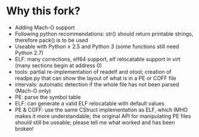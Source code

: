 # Why this fork? #

* Adding Mach-O support
* Following python recommendations: str() should return printable strings, therefore pack() is to be used
* Useable with Python ≥ 2.5 and Python 3 (some functions still need Python 2.7)
* ELF: many corrections, elf64 support, elf relocatable support in virt (many sections begin at address 0)
* tools: partial re-implementation of readelf and otool; creation of readpe.py that can show the layout of what is in a PE or COFF file
* intervals: automatic detection if the whole file has not been parsed (Mach-O only)
* PE: parse the symbol table
* ELF: can generate a valid ELF relocatable with default values
* PE & COFF: use the same CStruct implementation as ELF, which IMHO makes it more understandable; the original API for manipulating PE files should still be useable; please tell me what worked and has been broken!
